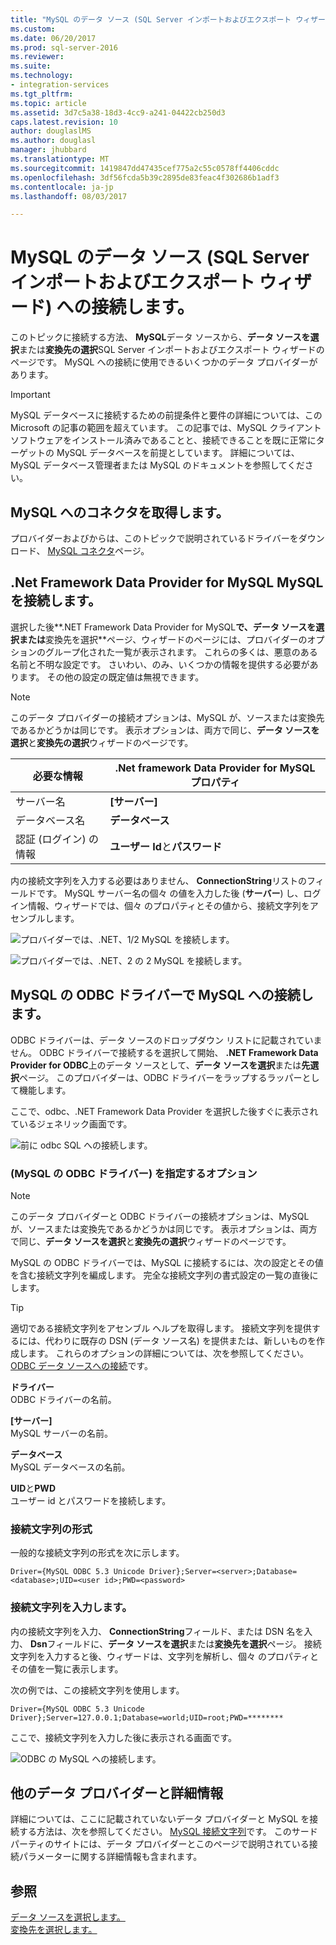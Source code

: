 ```yaml
---
title: "MySQL のデータ ソース (SQL Server インポートおよびエクスポート ウィザード) への接続 |Microsoft ドキュメント"
ms.custom: 
ms.date: 06/20/2017
ms.prod: sql-server-2016
ms.reviewer: 
ms.suite: 
ms.technology:
- integration-services
ms.tgt_pltfrm: 
ms.topic: article
ms.assetid: 3d7c5a38-18d3-4cc9-a241-04422cb250d3
caps.latest.revision: 10
author: douglaslMS
ms.author: douglasl
manager: jhubbard
ms.translationtype: MT
ms.sourcegitcommit: 1419847dd47435cef775a2c55c0578ff4406cddc
ms.openlocfilehash: 3df56fcda5b39c2895de83feac4f302686b1adf3
ms.contentlocale: ja-jp
ms.lasthandoff: 08/03/2017

---
```

# <a name="connect-to-a-mysql-data-source-sql-server-import-and-export-wizard"></a>MySQL のデータ ソース (SQL Server インポートおよびエクスポート ウィザード) への接続します。
このトピックに接続する方法、 **MySQL**データ ソースから、**データ ソースを選択**または**変換先の選択**SQL Server インポートおよびエクスポート ウィザードのページです。 MySQL への接続に使用できるいくつかのデータ プロバイダーがあります。

> [!IMPORTANT]
> MySQL データベースに接続するための前提条件と要件の詳細については、この Microsoft の記事の範囲を超えています。 この記事では、MySQL クライアント ソフトウェアをインストール済みであることと、接続できることを既に正常にターゲットの MySQL データベースを前提としています。 詳細については、MySQL データベース管理者または MySQL のドキュメントを参照してください。

## <a name="get-the-mysql-connectors"></a>MySQL へのコネクタを取得します。
プロバイダーおよびからは、このトピックで説明されているドライバーをダウンロード、 [MySQL コネクタ](https://dev.mysql.com/downloads/connector/)ページ。

## <a name="connect-to-mysql-with-the-net-framework-data-provider-for-mysql"></a>.Net Framework Data Provider for MySQL MySQL を接続します。
選択した後**.NET Framework Data Provider for MySQL**で、**データ ソースを選択**または**変換先を選択**ページ、ウィザードのページには、プロバイダーのオプションのグループ化された一覧が表示されます。 これらの多くは、悪意のある名前と不明な設定です。 さいわい、のみ、いくつかの情報を提供する必要があります。 その他の設定の既定値は無視できます。

> [!NOTE]
> このデータ プロバイダーの接続オプションは、MySQL が、ソースまたは変換先であるかどうかは同じです。 表示オプションは、両方で同じ、**データ ソースを選択**と**変換先の選択**ウィザードのページです。

|必要な情報|.Net framework Data Provider for MySQL プロパティ|
|---|---|
|サーバー名|**[サーバー]**|
|データベース名|**データベース**|
|認証 (ログイン) の情報|**ユーザー Id**と**パスワード**|

内の接続文字列を入力する必要はありません、 **ConnectionString**リストのフィールドです。 MySQL サーバー名の個々 の値を入力した後 (**サーバー**) し、ログイン情報、ウィザードでは、個々 のプロパティとその値から、接続文字列をアセンブルします。 

![プロバイダーでは、.NET、1/2 MySQL を接続します。](../../integration-services/import-export-data/media/connect-to-mysql-with-the-net-provider-1-of-2.png)

![プロバイダーでは、.NET、2 の 2 MySQL を接続します。](../../integration-services/import-export-data/media/connect-to-mysql-with-the-net-provider-2-of-2.png)

## <a name="connect-to-mysql-with-the-mysql-odbc-driver"></a>MySQL の ODBC ドライバーで MySQL への接続します。
ODBC ドライバーは、データ ソースのドロップダウン リストに記載されていません。 ODBC ドライバーで接続するを選択して開始、 **.NET Framework Data Provider for ODBC**上のデータ ソースとして、**データ ソースを選択**または**先選択**ページ。 このプロバイダーは、ODBC ドライバーをラップするラッパーとして機能します。

ここで、odbc、.NET Framework Data Provider を選択した後すぐに表示されているジェネリック画面です。

![前に odbc SQL への接続します。](../../integration-services/import-export-data/media/connect-to-sql-with-odbc-before.jpg)

### <a name="options-to-specify-mysql-odbc-driver"></a>(MySQL の ODBC ドライバー) を指定するオプション

> [!NOTE]
> このデータ プロバイダーと ODBC ドライバーの接続オプションは、MySQL が、ソースまたは変換先であるかどうかは同じです。 表示オプションは、両方で同じ、**データ ソースを選択**と**変換先の選択**ウィザードのページです。

MySQL の ODBC ドライバーでは、MySQL に接続するには、次の設定とその値を含む接続文字列を編成します。 完全な接続文字列の書式設定の一覧の直後にします。

> [!TIP]
> 適切である接続文字列をアセンブル ヘルプを取得します。 接続文字列を提供するには、代わりに既存の DSN (データ ソース名) を提供または、新しいものを作成します。 これらのオプションの詳細については、次を参照してください。 [ODBC データ ソースへの接続](../../integration-services/import-export-data/connect-to-an-odbc-data-source-sql-server-import-and-export-wizard.md)です。

**ドライバー**  
ODBC ドライバーの名前。

**[サーバー]**  
MySQL サーバーの名前。 

**データベース**  
MySQL データベースの名前。

**UID**と**PWD**   
ユーザー id とパスワードを接続します。

### <a name="connection-string-format"></a>接続文字列の形式
一般的な接続文字列の形式を次に示します。

    Driver={MySQL ODBC 5.3 Unicode Driver};Server=<server>;Database=<database>;UID=<user id>;PWD=<password>

### <a name="enter-the-connection-string"></a>接続文字列を入力します。
内の接続文字列を入力、 **ConnectionString**フィールド、または DSN 名を入力、 **Dsn**フィールドに、**データ ソースを選択**または**変換先を選択**ページ。 接続文字列を入力すると後、ウィザードは、文字列を解析し、個々 のプロパティとその値を一覧に表示します。

次の例では、この接続文字列を使用します。

    Driver={MySQL ODBC 5.3 Unicode Driver};Server=127.0.0.1;Database=world;UID=root;PWD=********

ここで、接続文字列を入力した後に表示される画面です。

![ODBC の MySQL への接続します。](../../integration-services/import-export-data/media/connect-to-mysql-with-odbc.png)

## <a name="other-data-providers-and-more-info"></a>他のデータ プロバイダーと詳細情報
詳細については、ここに記載されていないデータ プロバイダーと MySQL を接続する方法は、次を参照してください。 [MySQL 接続文字列](https://www.connectionstrings.com/mysql/)です。 このサード パーティのサイトには、データ プロバイダーとこのページで説明されている接続パラメーターに関する詳細情報も含まれます。

## <a name="see-also"></a>参照
[データ ソースを選択します。](../../integration-services/import-export-data/choose-a-data-source-sql-server-import-and-export-wizard.md)  
[変換先を選択します。](../../integration-services/import-export-data/choose-a-destination-sql-server-import-and-export-wizard.md)



